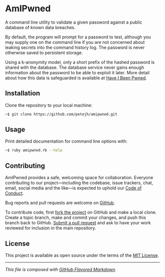 # AmIPwned
A command line utility to validate a given password against a public database of
known data breaches.

By default, the program will prompt for a password to test, although you may
supply one on the command line if you are not concerned about leaking secrets
into the command history log. The password is never otherwise saved to
persistent storage.

Using a k-anonymity model, only a short prefix of the hashed password is shared
with the database. The database service never gains enough information about the
password to be able to exploit it later. More detail about how this data is
safeguarded is available at [Have I Been Pwned][hipb].

## Installation
Clone the repository to your local machine:
```bash
~$ git clone https://github.com/petejh/amipwned.git
```

## Usage
Print detailed documentation for command line options with:
```bash
~$ ruby amipwned.rb --help
```

## Contributing
AmIPwned provides a safe, welcoming space for collaboration. Everyone
contributing to our project—including the codebase, issue trackers, chat, email,
social media and the like—is expected to uphold our [Code of Conduct][coc].

Bug reports and pull requests are welcome on [GitHub][orig].

To contribute code, first [fork the project][fork] on GitHub and make a local
clone. Create a topic branch, make and commit your changes, and push this
branch back to GitHub. [Submit a pull request][pull] and ask to have your work
reviewed for inclusion in the main repository.

## License
This project is available as open source under the terms of the [MIT License][mit].

---
_This file is composed with [GitHub Flavored Markdown][gfm]._

[coc]:  https://github.com/petejh/amipwned/blob/master/CODE_OF_CONDUCT.md
[fork]: https://help.github.co://help.github.com/en/github/getting-started-with-github/fork-a-repo
[gfm]:  https://github.github.com/gfm/
[hipb]: https://haveibeenpwned.com/Privacy
[orig]: https://github.com/petejh/amipwned
[mit]:  https://github.com/petejh/amipwned/blob/master/LICENSE.txt
[pull]: https://help.github.com/en/github/collaborating-with-issues-and-pull-requests/creating-a-pull-request-from-a-fork/
